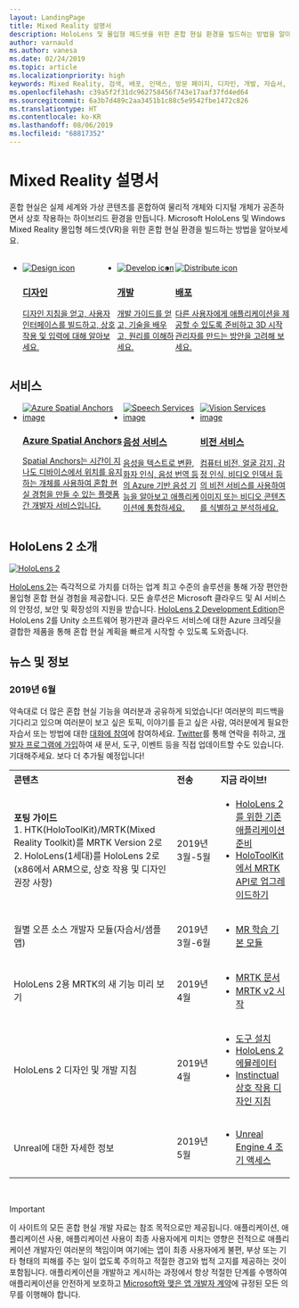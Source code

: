 ```yaml
---
layout: LandingPage
title: Mixed Reality 설명서
description: HoloLens 및 몰입형 헤드셋을 위한 혼합 현실 환경을 빌드하는 방법을 알아보세요.
author: varnauld
ms.author: vanesa
ms.date: 02/24/2019
ms.topic: article
ms.localizationpriority: high
keywords: Mixed Reality, 검색, 배포, 인덱스, 방문 페이지, 디자인, 개발, 자습서, 샘플 앱, 기본 사항, 사례 연구, 리소스, HoloLens 방법, 오픈 소스 프로젝트
ms.openlocfilehash: c39a5f2f31dc962758456f743e17aaf37fd4ed64
ms.sourcegitcommit: 6a3b7d489c2aa3451b1c88c5e9542fbe1472c826
ms.translationtype: HT
ms.contentlocale: ko-KR
ms.lasthandoff: 08/06/2019
ms.locfileid: "68817352"
---
```

# <a name="mixed-reality-documentation"></a>Mixed Reality 설명서

혼합 현실은 실제 세계와 가상 콘텐츠를 혼합하여 물리적 개체와 디지털 개체가 공존하면서 상호 작용하는 하이브리드 환경을 만듭니다. Microsoft HoloLens 및 Windows Mixed Reality 몰입형 헤드셋(VR)을 위한 혼합 현실 환경을 빌드하는 방법을 알아보세요.

<br>

<ul id="cardtypes-W" class="cardsW panelContent" style="display: flex; margin-top: 0px;">
                            <li>
                            <a href="design.md" title="디자인 방문" data-linktype="absolute-path">
                                    <div class="cardSize">
                                        <div class="cardPadding">
                                            <div class="card">
                                                <div class="cardImageOuter">
                                                    <div class="cardImage">
                                                        <img src="images/DesignIcon.png" alt="Design icon">
                                                    </div>
                                                </div>
                                                <div class="cardText">
                                                    <h3>디자인</h3>
                                                    <p>디자인 지침을 얻고, 사용자 인터페이스를 빌드하고, 상호 작용 및 입력에 대해 알아보세요.</p>
                                                </div>
                                            </div>
                                        </div>
                                    </div>
                               </a>
                            </li>
                            <li>
                             <a href="development.md" title="개발 방문" data-linktype="absolute-path">
                              <div class="cardSize">
                                  <div class="cardPadding">
                                      <div class="card">
                                          <div class="cardImageOuter">
                                              <div class="cardImage">
                                                  <img src="images/DevelopIcon.png" alt="Develop icon">
                                              </div>
                                          </div>
                                          <div class="cardText">
                                              <h3>개발</h3>
                                              <p>개발 가이드를 얻고, 기술을 배우고, 원리를 이해하세요.</p>
                                          </div>
                                      </div>
                                  </div>
                              </div>
                               </a>
                            </li>
                             <li>
                              <a href="implementing-3d-app-launchers.md" title="배포" data-linktype="absolute-path">
                                    <div class="cardSize">
                                        <div class="cardPadding">
                                            <div class="card">
                                                <div class="cardImageOuter">
                                                    <div class="cardImage">
                                                        <img src="images/DistributeIcon.png" alt="Distribute icon">
                                                    </div>
                                                </div>
                                                <div class="cardText">
                                                    <h3 class="x-hidden-focus">배포</h3>
                                                  <p>다른 사용자에게 애플리케이션을 제공할 수 있도록 준비하고 3D 시작 관리자를 만드는 방안을 고려해 보세요.</p>
                                                </div>
                                            </div>
                                        </div>
                                    </div>
                                </a>
                            </li>
 </ul>

<h2>서비스</h2>

<ul id="cardtypes-W" class="cardsW panelContent" style="display: flex; margin-top: 0px;">
                            <li>
                              <a href="https://docs.microsoft.com/azure/spatial-anchors" target="_blank" title="Azure Spatial Anchors" data-linktype="absolute-path">
                                    <div class="cardSize">
                                        <div class="cardPadding">
                                            <div class="card">
                                                <div class="cardImageOuter">
                                                    <div class="cardImage">
                                                        <img src="images/AzureSpatialAnchors.jpg" alt="Azure Spatial Anchors image">
                                                    </div>
                                                </div>
                                                <div class="cardText">
                                                    <h3 class="x-hidden-focus">Azure Spatial Anchors</h3>
                                                  <p>Spatial Anchors는 시간이 지나도 디바이스에서 위치를 유지하는 개체를 사용하여 혼합 현실 경험을 만들 수 있는 플랫폼 간 개발자 서비스입니다.</p>
                                                </div>
                                            </div>
                                        </div>
                                    </div>
                                    </a>
                            </li>
                            <li>
                              <a href="https://docs.microsoft.com/azure/cognitive-services/speech-service/" target="_blank" title="음성 서비스" data-linktype="absolute-path">
                                    <div class="cardSize">
                                        <div class="cardPadding">
                                            <div class="card">
                                                <div class="cardImageOuter">
                                                    <div class="cardImage">
                                                        <img src="images/speech.jpg" alt="Speech Services image">
                                                    </div>
                                                </div>
                                                <div class="cardText">
                                                    <h3 class="x-hidden-focus">음성 서비스</h3>
                                                  <p>음성을 텍스트로 변환, 화자 인식, 음성 번역 등의 Azure 기반 음성 기능을 알아보고 애플리케이션에 통합하세요.</p>
                                                </div>
                                            </div>
                                        </div>
                                    </div>
                                    </a>
                            </li>
                             <li>
                              <a href="https://docs.microsoft.com/azure/cognitive-services/computer-vision/" target="_blank" title="비전 서비스" data-linktype="absolute-path">
                                    <div class="cardSize">
                                        <div class="cardPadding">
                                            <div class="card">
                                                <div class="cardImageOuter">
                                                    <div class="cardImage">
                                                        <img src="images/vision.jpg" alt="Vision Services image">
                                                    </div>
                                                </div>
                                                <div class="cardText">
                                                    <h3 class="x-hidden-focus">비전 서비스</h3>
                                                  <p>컴퓨터 비전, 얼굴 감지, 감정 인식, 비디오 인덱서 등의 비전 서비스를 사용하여 이미지 또는 비디오 콘텐츠를 식별하고 분석하세요.</p>
                                                </div>
                                            </div>
                                        </div>
                                    </div>
                                    </a>
                            </li>
</ul>

<h2>HoloLens 2 소개</h2>

[![HoloLens 2](images/hololens2.jpg)](https://www.microsoft.com/hololens/hardware)

[HoloLens 2](https://www.microsoft.com/hololens/hardware)는 즉각적으로 가치를 더하는 업계 최고 수준의 솔루션을 통해 가장 편안한 몰입형 혼합 현실 경험을 제공합니다. 모든 솔루션은 Microsoft 클라우드 및 AI 서비스의 안정성, 보안 및 확장성의 지원을 받습니다. [HoloLens 2 Development Edition](https://www.microsoft.com/en-us/hololens/developers)은 HoloLens 2를 Unity 소프트웨어 평가판과 클라우드 서비스에 대한 Azure 크레딧을 결합한 제품을 통해 혼합 현실 계획을 빠르게 시작할 수 있도록 도와줍니다.

<h2>뉴스 및 정보</h2>

<h3>2019년 6월</h3>

약속대로 더 많은 혼합 현실 기능을 여러분과 공유하게 되었습니다! 여러분의 피드백을 기다리고 있으며 여러분이 보고 싶은 토픽, 이야기를 듣고 싶은 사람, 여러분에게 필요한 자습서 또는 방법에 대한 [대화에 참여](https://holodevelopersslack.azurewebsites.net/)에 참여하세요. [Twitter](https://twitter.com/MxdRealityDev)를 통해 연락을 취하고, [개발자 프로그램에 가입](https://aka.ms/iwantmr)하여 새 문서, 도구, 이벤트 등을 직접 업데이트할 수도 있습니다. 기대해주세요. 보다 더 추가될 예정입니다!

<table>
<tr>
<th style="width: 400px; text-align:left;">콘텐츠</th><th style="width: 125px; text-align:left;">전송</th><th style="width: 125px; text-align:left;">지금 라이브!</th>
</tr> 
<tr>
<td><b>포팅 가이드</b> <br>1. HTK(HoloToolKit)/MRTK(Mixed Reality Toolkit)를 MRTK Version 2로
<br>2. HoloLens(1세대)를 HoloLens 2로(x86에서 ARM으로, 상호 작용 및 디자인 권장 사항)
</td></td><td>2019년 3월-5월</td><td> <ul><li><a href=https://docs.microsoft.com/en-us/windows/mixed-reality/mrtk-porting-guide>HoloLens 2를 위한 기존 애플리케이션 준비</a><li><a href=https://microsoft.github.io/MixedRealityToolkit-Unity/Documentation/HTKToMRTKPortingGuide.html>HoloToolKit에서 MRTK API로 업그레이드하기</a></td>
</tr>
<tr>
<td>월별 오픈 소스 개발자 모듈(자습서/샘플 앱)</td><td>2019년 3월-6월</td><td> <ul><li><a href=https://docs.microsoft.com/en-us/windows/mixed-reality/mrlearning-base-ch1>MR 학습 기본 모듈</a></td>
</tr>
<tr>
<td>HoloLens 2용 MRTK의 새 기능 미리 보기</td><td>2019년 4월</td><td> <ul><li><a href=https://microsoft.github.io/MixedRealityToolkit-Unity/Documentation/GettingStartedWithTheMRTK.html>MRTK 문서</a><li><a href=https://docs.microsoft.com/en-us/windows/mixed-reality/mrtk-getting-started>MRTK v2 시작</a></td>
</tr>
<tr>
<td>HoloLens 2 디자인 및 개발 지침</td><td>2019년 4월</td><td> <ul><li><a href=https://docs.microsoft.com/en-us/windows/mixed-reality/install-the-tools>도구 설치</a><li><a href=https://docs.microsoft.com/en-us/windows/mixed-reality/using-the-hololens-emulator>HoloLens 2 에뮬레이터</a><li><a href=https://docs.microsoft.com/en-us/windows/mixed-reality/interaction-fundamentals>Instinctual 상호 작용 디자인 지침</a></td>
</tr>
<tr>
  <td>Unreal에 대한 자세한 정보</td><td>2019년 5월</td><td> <ul><li><a href=https://www.unrealengine.com/en-US/blog/unreal-engine-4-support-for-hololens-2-released-in-early-access>Unreal Engine 4 조기 액세스</a></td>
</tr>
</table>

<br>



>[!IMPORTANT]
>이 사이트의 모든 혼합 현실 개발 자료는 참조 목적으로만 제공됩니다. 애플리케이션, 애플리케이션 사용, 애플리케이션 사용이 최종 사용자에게 미치는 영향은 전적으로 애플리케이션 개발자인 여러분의 책임이며 여기에는 앱이 최종 사용자에게 불편, 부상 또는 기타 형태의 피해를 주는 일이 없도록 주의하고 적절한 경고와 법적 고지를 제공하는 것이 포함됩니다. 애플리케이션을 개발하고 게시하는 과정에서 항상 적절한 단계를 수행하여 애플리케이션을 안전하게 보호하고 [Microsoft와 맺은 앱 개발자 계약](https://docs.microsoft.com/legal/windows/agreements/app-developer-agreement)에 규정된 모든 의무를 이행해야 합니다. 
